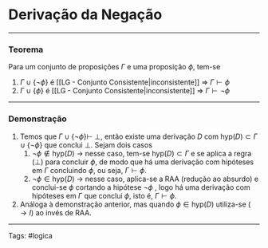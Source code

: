# Derivação da Negação

---

### Teorema

Para um conjunto de proposições $\Gamma$ e uma proposição $\phi$, tem-se

1. $\Gamma \cup \{\neg\phi\}$ é [[LG - Conjunto Consistente|inconsistente]] => $\Gamma \vdash \phi$
2. $\Gamma \cup \{\phi\}$ é [[LG - Conjunto Consistente|inconsistente]] => $\Gamma \vdash \neg \phi$

---

### Demonstração

1. Temos que $\Gamma \cup \{\neg \phi\} \vdash \;\perp$, então existe uma derivação $D$ com $\mathrm{hyp}(D) \subset \Gamma \cup \{\neg \phi\}$ que conclui $\perp$.  Sejam dois casos
	1. $\neg\phi \not\in \mathrm{hyp}(D)$ -> nesse caso, tem-se $\mathrm{hyp}(D) \subset \Gamma$ e se aplica a regra $(\perp)$ para concluir $\phi$, de modo que há uma derivação com hipóteses em $\Gamma$ concluindo $\phi$, ou seja, $\Gamma \vdash \phi$.
	2. $\neg\phi \in \mathrm{hyp}(D)$ -> nesse caso, aplica-se a RAA (redução ao absurdo) e conclui-se $\phi$ cortando a hipótese $\neg \phi$ , logo há uma derivação com hipóteses em $\Gamma$ que conclui $\phi$, isto é, $\Gamma \vdash \phi$.
2. Análoga à demonstração anterior, mas quando $\phi \in \mathrm{hyp}(D)$ utiliza-se $(\rightarrow I)$ ao invés de RAA.

---

Tags: #logica 